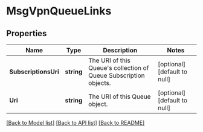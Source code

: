 # MsgVpnQueueLinks

## Properties
Name | Type | Description | Notes
------------ | ------------- | ------------- | -------------
**SubscriptionsUri** | **string** | The URI of this Queue&#x27;s collection of Queue Subscription objects. | [optional] [default to null]
**Uri** | **string** | The URI of this Queue object. | [optional] [default to null]

[[Back to Model list]](../README.md#documentation-for-models) [[Back to API list]](../README.md#documentation-for-api-endpoints) [[Back to README]](../README.md)

